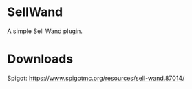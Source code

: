 # SellWand
A simple Sell Wand plugin. 
# Downloads
Spigot: https://www.spigotmc.org/resources/sell-wand.87014/

